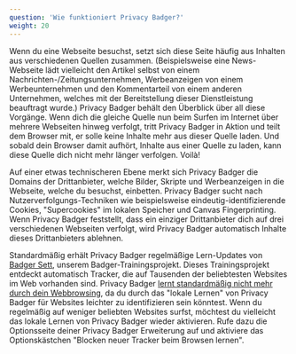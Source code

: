 ```yaml
---
question: 'Wie funktioniert Privacy Badger?'
weight: 20
---
```


Wenn du eine Webseite besuchst, setzt sich diese Seite häufig aus Inhalten aus verschiedenen Quellen zusammen. (Beispielsweise eine News-Webseite lädt vielleicht den Artikel selbst von einem Nachrichten-/Zeitungsunternehmen, Werbeanzeigen von einem Werbeunternehmen und den Kommentarteil von einem anderen Unternehmen, welches mit der Bereitstellung dieser Dienstleistung beauftragt wurde.) Privacy Badger behält den Überblick über all diese Vorgänge. Wenn dich die gleiche Quelle nun beim Surfen im Internet über mehrere Webseiten hinweg verfolgt, tritt Privacy Badger in Aktion und teilt dem Browser mit, er solle keine Inhalte mehr aus dieser Quelle laden. Und sobald dein Browser damit aufhört, Inhalte aus einer Quelle zu laden, kann diese Quelle dich nicht mehr länger verfolgen. Voilà!

Auf einer etwas technischeren Ebene merkt sich Privacy Badger die Domains der Drittanbieter, welche Bilder, Skripte und Werbeanzeigen in die Webseite, welche du besuchst, einbetten. Privacy Badger sucht nach Nutzerverfolgungs-Techniken wie beispielsweise eindeutig-identifizierende Cookies, "Supercookies" im lokalen Speicher und Canvas Fingerprinting. Wenn Privacy Badger feststellt, dass ein einziger Drittanbieter dich auf drei verschiedenen Webseiten verfolgt, wird Privacy Badger automatisch Inhalte dieses Drittanbieters ablehnen.

Standardmäßig erhält Privacy Badger regelmäßige Lern-Updates von [Badger Sett](https://github.com/EFForg/badger-sett), unserem Badger-Trainingsprojekt. Dieses Trainingsprojekt entdeckt automatisch Tracker, die auf Tausenden der beliebtesten Websites im Web vorhanden sind. Privacy Badger [lernt standardmäßig nicht mehr durch dein Webbrowsing](https://www.eff.org/deeplinks/2020/10/privacy-badger-changing-protect-you-better), da du durch das "lokale Lernen" von Privacy Badger für Websites leichter zu identifizieren sein könntest. Wenn du regelmäßig auf weniger beliebten Websites surfst, möchtest du vielleicht das lokale Lernen von Privacy Badger wieder aktivieren. Rufe dazu die Optionsseite deiner Privacy Badger Erweiterung auf und aktiviere das Optionskästchen "Blocken neuer Tracker beim Browsen lernen".
